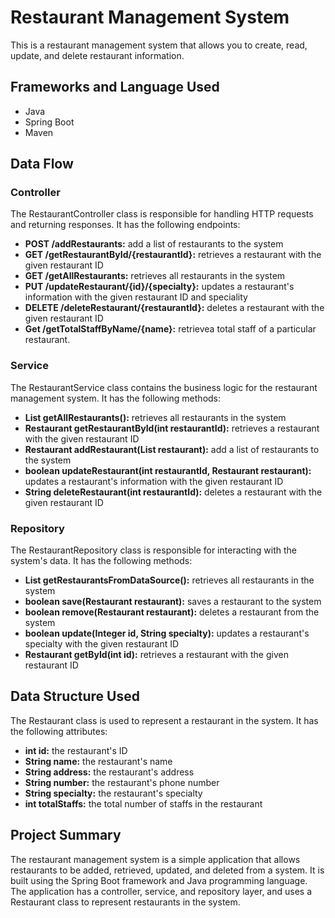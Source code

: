 # Restaurant Management System

This is a restaurant management system that allows you to create, read, update, and delete restaurant information.

## Frameworks and Language Used
- Java
- Spring Boot
- Maven

## Data Flow
### Controller
The RestaurantController class is responsible for handling HTTP requests and returning responses. It has the following endpoints:
- **POST /addRestaurants:** add a list of restaurants to the system
- **GET /getRestaurantById/{restaurantId}:** retrieves a restaurant with the given restaurant ID
- **GET /getAllRestaurants:** retrieves all restaurants in the system
- **PUT /updateRestaurant/{id}/{specialty}:** updates a restaurant's information with the given restaurant ID and speciality
- **DELETE /deleteRestaurant/{restaurantId}:** deletes a restaurant with the given restaurant ID
- **Get /getTotalStaffByName/{name}:** retrievea total staff of a particular restaurant.

### Service
The RestaurantService class contains the business logic for the restaurant management system. It has the following methods:
- **List<Restaurant> getAllRestaurants():** retrieves all restaurants in the system
- **Restaurant getRestaurantById(int restaurantId):** retrieves a restaurant with the given restaurant ID
- **Restaurant addRestaurant(List<Restaurant> restaurant):** add a list of restaurants to the system
- **boolean updateRestaurant(int restaurantId, Restaurant restaurant):** updates a restaurant's information with the given restaurant ID
- **String deleteRestaurant(int restaurantId):** deletes a restaurant with the given restaurant ID

### Repository
The RestaurantRepository class is responsible for interacting with the system's data. It has the following methods:
- **List<Restaurant> getRestaurantsFromDataSource():** retrieves all restaurants in the system
- **boolean save(Restaurant restaurant):** saves a restaurant to the system
- **boolean remove(Restaurant restaurant):** deletes a restaurant from the system
- **boolean update(Integer id, String specialty):** updates a restaurant's specialty with the given restaurant ID
- **Restaurant getById(int id):** retrieves a restaurant with the given restaurant ID

## Data Structure Used
The Restaurant class is used to represent a restaurant in the system. It has the following attributes:

- **int id:** the restaurant's ID
- **String name:** the restaurant's name
- **String address:** the restaurant's address
- **String number:** the restaurant's phone number
- **String specialty:** the restaurant's specialty
- **int totalStaffs:** the total number of staffs in the restaurant

## Project Summary
The restaurant management system is a simple application that allows restaurants to be added, retrieved, updated, and deleted from a system. It is built using the Spring Boot framework and Java programming language. The application has a controller, service, and repository layer, and uses a Restaurant class to represent restaurants in the system.
